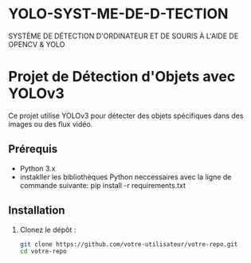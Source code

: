 # YOLO-SYST-ME-DE-D-TECTION
SYSTÈME DE DÉTECTION D'ORDINATEUR ET DE SOURIS À L'AIDE DE OPENCV &amp; YOLO
# Projet de Détection d'Objets avec YOLOv3

Ce projet utilise YOLOv3 pour détecter des objets spécifiques dans des images ou des flux vidéo.

## Prérequis

- Python 3.x
- instakller les bibliothèques Python neccessaires avec la ligne de commande suivante:
 pip install -r requirements.txt


## Installation

1. Clonez le dépôt :

   ```sh
   git clone https://github.com/votre-utilisateur/votre-repo.git
   cd votre-repo
